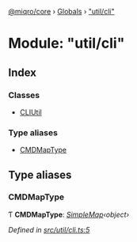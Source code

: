 [@miqro/core](../README.md) › [Globals](../globals.md) › ["util/cli"](_util_cli_.md)

# Module: "util/cli"

## Index

### Classes

* [CLIUtil](../classes/_util_cli_.cliutil.md)

### Type aliases

* [CMDMapType](_util_cli_.md#cmdmaptype)

## Type aliases

###  CMDMapType

Ƭ **CMDMapType**: *[SimpleMap](../interfaces/_util_util_.simplemap.md)‹object›*

*Defined in [src/util/cli.ts:5](https://github.com/claukers/miqro-core/blob/c210610/src/util/cli.ts#L5)*
